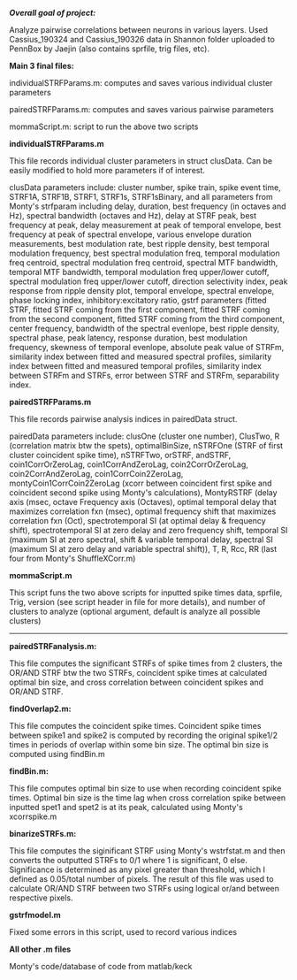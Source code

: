 ***Overall goal of project:***

Analyze pairwise correlations between neurons in various layers. Used Cassius_190324 and Cassius_190326 data in Shannon folder 
uploaded to PennBox by Jaejin (also contains sprfile, trig files, etc).

**Main 3 final files:**

individualSTRFParams.m: computes and saves various individual cluster parameters

pairedSTRFParams.m: computes and saves various pairwise parameters

mommaScript.m: script to run the above two scripts


**individualSTRFParams.m**

This file records individual cluster parameters in struct clusData. Can be easily modified to hold more parameters if of interest.

clusData parameters include: 
cluster number, spike train, spike event time, STRF1A, STRF1B, STRF1, STRF1s, STRF1sBinary, and all parameters from Monty's strfparam including delay, duration, best frequency (in octaves and Hz), spectral bandwidth (octaves and Hz), delay at STRF peak, best frequency at peak, delay measurement at peak of temporal envelope, best frequency at peak of spectral envelope, various envelope duration measurements, best modulation rate, best ripple density, best temporal modulation frequency, best spectral modulation freq, temporal modulation freq centroid, spectral modulation freq centroid, spectral MTF bandwidth, temporal MTF bandwidth, temporal modulation freq upper/lower cutoff, spectral modulation freq upper/lower cutoff, direction selectivity index, peak response from ripple density plot, temporal envelope, spectral envelope, phase locking index, inhibitory:excitatory ratio, gstrf parameters (fitted STRF, fitted STRF coming from the first component, fitted STRF coming from the second component, fitted STRF coming from the third component, center frequency, bandwidth of the spectral evenlope, best ripple density, spectral phase, peak latency, response duration, best modulation frequency, skewness of temporal evenlope, absolute peak value of STRFm, similarity index between fitted and measured spectral profiles, similarity index between fitted and measured temporal profiles, similarity index between STRFm and STRFs, error between STRF and STRFm, separability index.

**pairedSTRFParams.m**

This file records pairwise analysis indices in pairedData struct.

pairedData parameters include: 
clusOne (cluster one number), ClusTwo, R (correlation matrix btw the spets), optimalBinSize, nSTRFOne (STRF of first cluster coincident spike time), nSTRFTwo, orSTRF, andSTRF, coin1CorrOrZeroLag, coin1CorrAndZeroLag, coin2CorrOrZeroLag, coin2CorrAndZeroLag, coin1CorrCoin2ZeroLag, montyCoin1CorrCoin2ZeroLag (xcorr between coincident first spike and coincident second spike using Monty's calculations), MontyRSTRF (delay axis (msec, octave Frequency axis (Octaves), optimal temporal delay that maximizes correlation fxn (msec), optimal frequency shift that maximizes correlation fxn (Oct), spectrotemporal SI (at optimal delay & frequency shift), spectrotemporal SI at zero delay and zero frequency shift, temporal SI (maximum SI at zero spectral, shift & variable temporal delay, spectral SI (maximum SI at zero delay and variable spectral shift)), T, R, Rcc, RR (last four from Monty's ShuffleXCorr.m)

**mommaScript.m**

This script funs the two above scripts for inputted spike times data, sprfile, Trig, version (see script header in file for more details), and number of clusters to analyze (optional argument, default is analyze all possible clusters)

------------------------------------------------------------------------------------------------------------------------------


**pairedSTRFanalysis.m:**

This file computes the significant STRFs of spike times from 2 clusters, the OR/AND STRF btw the two STRFs,
coincident spike times at calculated optimal bin size, and cross correlation between coincident spikes and OR/AND STRF.

**findOverlap2.m:**

This file computes the coincident spike times. Coincident spike times between spike1 and spike2 is computed by
recording the original spike1/2 times in periods of overlap within some bin size. The optimal bin size is computed using findBin.m

**findBin.m:**

This file computes optimal bin size to use when recording coincident spike times. Optimal bin size is the time lag when cross correlation spike between inputted spet1 and spet2 is at its peak, calculated using Monty's xcorrspike.m

**binarizeSTRFs.m:**

This file computes the siginificant STRF using Monty's wstrfstat.m and then converts the outputted STRFs to 0/1 where 1 is 
significant, 0 else. Significance is determined as any pixel greater than threshold, which I defined as 0.05/total number of pixels. The result of this file was used to calculate OR/AND STRF between two STRFs using logical or/and between respective pixels.


**gstrfmodel.m**

Fixed some errors in this script, used to record various indices

**All other .m files**

Monty's code/database of code from matlab/keck

